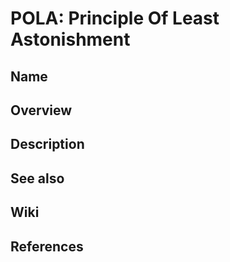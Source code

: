 # POLA: Principle Of Least Astonishment

## Name

## Overview

## Description

## See also

## Wiki

## References

